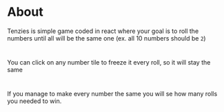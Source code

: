# About
Tenzies is simple game coded in react where your goal is to roll the numbers until all will be the same one (ex. all 10 numbers should be `2`)
#
You can click on any number tile to freeze it every roll, so it will stay the same
#
If you manage to make every number the same you will se how many rolls you needed to win.